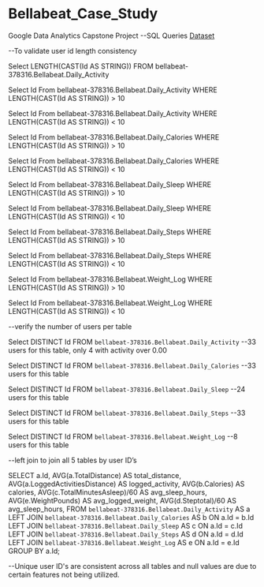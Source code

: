 # Bellabeat_Case_Study
Google Data Analytics Capstone Project
--SQL Queries 
[Dataset](https://www.kaggle.com/datasets/arashnic/fitbit)

--To validate user id length consistency 

Select LENGTH(CAST(Id AS STRING)) 
FROM bellabeat-378316.Bellabeat.Daily_Activity

Select 
Id
From bellabeat-378316.Bellabeat.Daily_Activity
WHERE LENGTH(CAST(Id AS STRING)) > 10

Select
 Id
From bellabeat-378316.Bellabeat.Daily_Activity
WHERE LENGTH(CAST(Id AS STRING)) < 10

Select
 Id
From bellabeat-378316.Bellabeat.Daily_Calories
WHERE LENGTH(CAST(Id AS STRING)) > 10

Select
 Id
From bellabeat-378316.Bellabeat.Daily_Calories
WHERE LENGTH(CAST(Id AS STRING)) < 10

Select
 Id
From bellabeat-378316.Bellabeat.Daily_Sleep
WHERE LENGTH(CAST(Id AS STRING)) > 10

Select
 Id
From bellabeat-378316.Bellabeat.Daily_Sleep
WHERE LENGTH(CAST(Id AS STRING)) < 10

Select
 Id
From bellabeat-378316.Bellabeat.Daily_Steps
WHERE LENGTH(CAST(Id AS STRING)) > 10

Select
 Id
From bellabeat-378316.Bellabeat.Daily_Steps
WHERE LENGTH(CAST(Id AS STRING)) < 10

Select
 Id
From bellabeat-378316.Bellabeat.Weight_Log
WHERE LENGTH(CAST(Id AS STRING)) > 10

Select
 Id
From bellabeat-378316.Bellabeat.Weight_Log
WHERE LENGTH(CAST(Id AS STRING)) < 10

--verify the number of users per table

Select
DISTINCT Id
FROM `bellabeat-378316.Bellabeat.Daily_Activity`
--33 users for this table, only 4 with activity over 0.00

Select
DISTINCT Id
FROM `bellabeat-378316.Bellabeat.Daily_Calories`
--33 users for this table

Select
DISTINCT Id
FROM `bellabeat-378316.Bellabeat.Daily_Sleep`
--24 users for this table

Select
DISTINCT Id
FROM `bellabeat-378316.Bellabeat.Daily_Steps`
--33 users for this table

Select
DISTINCT Id
FROM `bellabeat-378316.Bellabeat.Weight_Log`
--8 users for this table

--left join to join all 5 tables by user ID’s

SELECT a.Id, AVG(a.TotalDistance) AS total_distance,
AVG(a.LoggedActivitiesDistance) AS logged_activity,
AVG(b.Calories) AS calories,
AVG(c.TotalMinutesAsleep)/60 AS avg_sleep_hours,
AVG(e.WeightPounds) AS avg_logged_weight,
AVG(d.Steptotal)/60 AS avg_sleep_hours,
FROM `bellabeat-378316.Bellabeat.Daily_Activity`
AS a LEFT JOIN `bellabeat-378316.Bellabeat.Daily_Calories`
 AS b ON a.Id = b.Id
 LEFT JOIN `bellabeat-378316.Bellabeat.Daily_Sleep`
 AS c ON a.Id = c.Id
 LEFT JOIN `bellabeat-378316.Bellabeat.Daily_Steps`
 AS d ON a.Id = d.Id
 LEFT JOIN `bellabeat-378316.Bellabeat.Weight_Log`
 AS e ON a.Id = e.Id
 GROUP BY a.Id;
 
 --Unique user ID's are consistent across all tables and null values are due to certain features not being utilized. 





